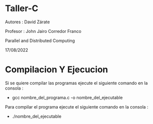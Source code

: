 # Taller-C

Autores : David Zárate 

Profesor : John Jairo Corredor Franco

Parallel and Distributed Computing

17/08/2022


# Compilacion Y Ejecucion


Si se quiere compilar las programas ejecute el siguiente comando en la consola :
- gcc nombre_del_programa.c -o nombre_del_ejecutable

Para compilar el programa ejecute el siguiente comando en la consola :
- ./nombre_del_ejecutable
